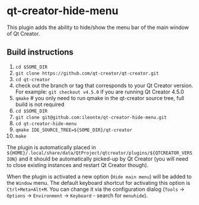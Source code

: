 # qt-creator-hide-menu

This plugin adds the ability to hide/show the menu bar of the main window of Qt Creator.

## Build instructions

1. `cd $SOME_DIR`
1. `git clone https://github.com/qt-creator/qt-creator.git`
1. `cd qt-creator`
1. check out the branch or tag that corresponds to your Qt Creator version. For example: `git checkout v4.5.0` if you are
running Qt Creator 4.5.0
1. `qmake`   # you only need to run qmake in the qt-creator source tree, full build is not required
1. `cd $SOME_DIR`
1. `git clone git@github.com:ileonte/qt-creator-hide-menu.git`
1. `cd qt-creator-hide-menu`
1. `qmake IDE_SOURCE_TREE=${SOME_DIR}/qt-creator`
1. `make`

The plugin is automatically placed in `${HOME}/.local/share/data/QtProject/qtcreator/plugins/${QTCREATOR_VERSION}` and it 
should be automatically picked-up by Qt Creator (you will need to close existing instances and restart Qt Creator though).

When the plugin is activated a new option (`Hide main menu`) will be added to the `Window` menu. The default keyboard shortcut for activating this option is `Ctrl+Meta+Alt+M`. You can change it via the configuration dialog
(`Tools` -> `Options` -> `Environment` -> `Keyboard` - search for `menuhide`).
